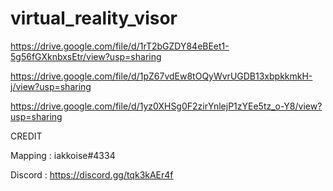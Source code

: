 # virtual_reality_visor


https://drive.google.com/file/d/1rT2bGZDY84eBEet1-5g56fGXknbxsEtr/view?usp=sharing

https://drive.google.com/file/d/1pZ67vdEw8tOQyWvrUGDB13xbpkkmkH-j/view?usp=sharing

https://drive.google.com/file/d/1yz0XHSg0F2zirYnlejP1zYEe5tz_o-Y8/view?usp=sharing


CREDIT

Mapping : iakkoise#4334

Discord : https://discord.gg/tqk3kAEr4f
